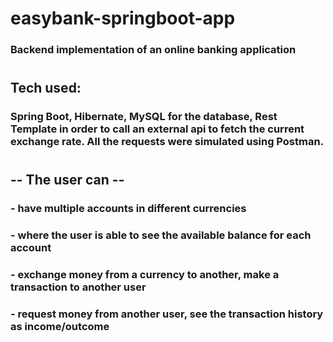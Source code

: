 # easybank-springboot-app
### Backend implementation of an online banking application
#
## Tech used:
### Spring Boot, Hibernate, MySQL for the database, Rest Template in order to call an external api to fetch the current exchange rate. All the requests were simulated using Postman.
#

## -- The user can -- 
###
### - have multiple accounts in different currencies
### - where the user is able to see the available balance for each account
### - exchange money from a currency to another, make a transaction to another user
### - request money from another user, see the transaction history as income/outcome

